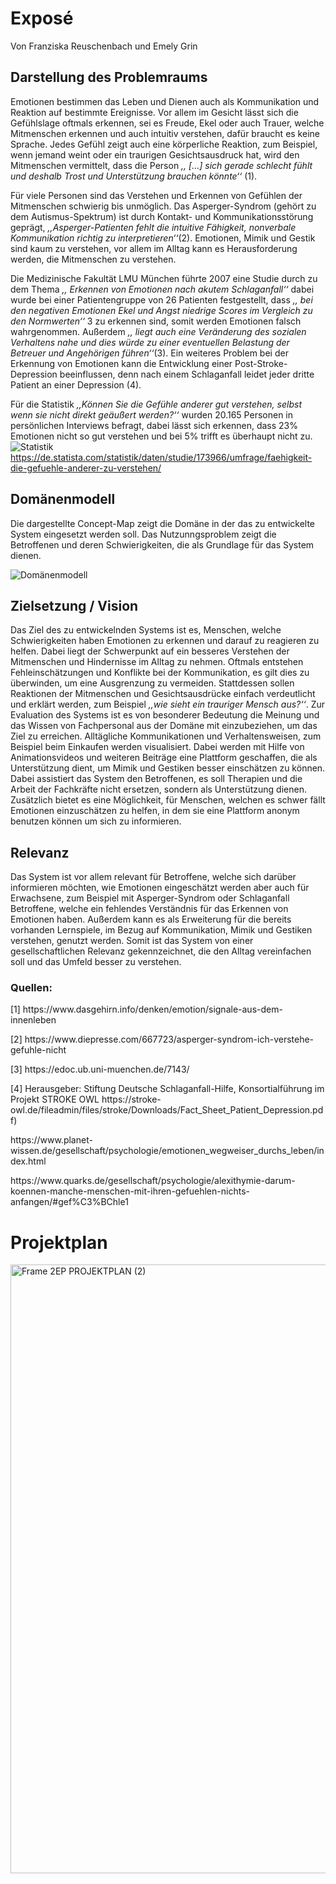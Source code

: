 # Exposé
Von Franziska Reuschenbach und Emely Grin

## Darstellung des Problemraums

Emotionen bestimmen das Leben und Dienen auch als Kommunikation und Reaktion auf bestimmte Ereignisse. Vor allem im Gesicht lässt sich die Gefühlslage oftmals erkennen, sei es Freude, Ekel oder auch Trauer, welche Mitmenschen erkennen und auch intuitiv verstehen, dafür braucht es keine Sprache. Jedes Gefühl zeigt auch eine körperliche Reaktion, zum Beispiel, wenn jemand weint oder ein traurigen Gesichtsausdruck hat, wird den Mitmenschen vermittelt, dass die Person  *,, […] sich gerade schlecht fühlt und deshalb Trost und Unterstützung brauchen könnte‘‘* (1).

Für viele Personen sind das Verstehen und Erkennen von Gefühlen der Mitmenschen schwierig bis unmöglich. Das Asperger-Syndrom (gehört zu dem Autismus-Spektrum) ist durch Kontakt- und Kommunikationsstörung geprägt, *,,Asperger-Patienten fehlt die intuitive Fähigkeit, nonverbale Kommunikation richtig zu interpretieren‘‘*(2). Emotionen, Mimik und Gestik sind kaum zu verstehen, vor allem im Alltag kann es Herausforderung werden, die Mitmenschen zu verstehen. 

Die Medizinische Fakultät LMU München führte 2007 eine Studie durch zu dem Thema *,, Erkennen von Emotionen nach akutem Schlaganfall‘‘* dabei wurde bei einer Patientengruppe von 26 Patienten festgestellt, dass *,, bei den negativen Emotionen Ekel und Angst niedrige Scores im Vergleich zu den Normwerten‘‘* 3 zu erkennen sind, somit werden Emotionen falsch wahrgenommen. Außerdem *,, liegt auch eine Veränderung des sozialen Verhaltens nahe und dies würde zu einer eventuellen Belastung der Betreuer und Angehörigen führen‘‘*(3).
Ein weiteres Problem bei der Erkennung von Emotionen kann die Entwicklung einer Post-Stroke-Depression beeinflussen, denn nach einem Schlaganfall leidet jeder dritte Patient an einer Depression (4). 


Für die Statistik *,,Können Sie die Gefühle anderer gut verstehen, selbst wenn sie nicht direkt geäußert werden?‘‘* wurden 20.165 Personen in persönlichen Interviews befragt, dabei lässt sich erkennen, dass 23% Emotionen nicht so gut verstehen und bei 5% trifft es überhaupt nicht zu. 
![Statistik](https://user-images.githubusercontent.com/74180059/137638117-4abd0241-521a-4360-9f22-9b03303d3cbe.jpg)
https://de.statista.com/statistik/daten/studie/173966/umfrage/faehigkeit-die-gefuehle-anderer-zu-verstehen/ 


## Domänenmodell

Die dargestellte Concept-Map zeigt die Domäne in der das zu entwickelte System eingesetzt werden soll. Das Nutzunngsproblem zeigt die Betroffenen und deren Schwierigkeiten, die als Grundlage für das System dienen.


![Domänenmodell](https://user-images.githubusercontent.com/74180059/137636604-259e8848-efb4-4923-93e3-8a016f622dfc.jpg)


## Zielsetzung / Vision 

Das Ziel des zu entwickelnden Systems ist es, Menschen, welche Schwierigkeiten haben Emotionen zu erkennen und darauf zu reagieren zu helfen. Dabei liegt der Schwerpunkt auf ein besseres Verstehen der Mitmenschen und Hindernisse im Alltag zu nehmen. Oftmals entstehen Fehleinschätzungen und Konflikte bei der Kommunikation, es gilt dies zu überwinden, um eine Ausgrenzung zu vermeiden. Stattdessen sollen Reaktionen der Mitmenschen und Gesichtsausdrücke einfach verdeutlicht und erklärt werden, zum Beispiel *,,wie sieht ein trauriger Mensch aus?‘‘*. Zur Evaluation des Systems ist es von besonderer Bedeutung die Meinung und das Wissen von Fachpersonal aus der Domäne mit einzubeziehen, um das Ziel zu erreichen. 
Alltägliche Kommunikationen und Verhaltensweisen, zum Beispiel beim Einkaufen werden visualisiert. Dabei werden mit Hilfe von Animationsvideos und weiteren Beiträge eine Plattform geschaffen, die als Unterstützung dient, um Mimik und Gestiken besser einschätzen zu können.  Dabei assistiert das System den Betroffenen, es soll Therapien und die Arbeit der Fachkräfte nicht ersetzen, sondern als Unterstützung dienen. Zusätzlich bietet es eine Möglichkeit, für Menschen, welchen es schwer fällt Emotionen einzuschätzen zu helfen, in dem sie eine Plattform anonym benutzen können um sich zu informieren. 




## Relevanz 

Das System ist vor allem relevant für Betroffene, welche sich darüber informieren möchten, wie Emotionen eingeschätzt werden aber auch für Erwachsene, zum Beispiel mit Asperger-Syndrom oder Schlaganfall Betroffene, welche ein fehlendes Verständnis für das Erkennen von Emotionen haben. Außerdem kann es als Erweiterung für die bereits vorhanden Lernspiele, im Bezug auf Kommunikation, Mimik und Gestiken verstehen, genutzt werden.  Somit ist das System von einer gesellschaftlichen Relevanz gekennzeichnet, die den Alltag vereinfachen soll und das Umfeld besser zu verstehen. 


### Quellen:
<p>[1] https://www.dasgehirn.info/denken/emotion/signale-aus-dem-innenleben <br>
<p>[2] https://www.diepresse.com/667723/asperger-syndrom-ich-verstehe-gefuhle-nicht <br>
<p>[3] https://edoc.ub.uni-muenchen.de/7143/ <br>
<p>[4] Herausgeber: Stiftung Deutsche Schlaganfall-Hilfe, Konsortialführung im Projekt STROKE OWL
https://stroke-owl.de/fileadmin/files/stroke/Downloads/Fact_Sheet_Patient_Depression.pdf) <br> 
<p> https://www.planet-wissen.de/gesellschaft/psychologie/emotionen_wegweiser_durchs_leben/index.html <br>
<p> https://www.quarks.de/gesellschaft/psychologie/alexithymie-darum-koennen-manche-menschen-mit-ihren-gefuehlen-nichts-anfangen/#gef%C3%BChle1
 


 
# Projektplan 
<img width="974" alt="Frame 2EP PROJEKTPLAN (2)" src="https://user-images.githubusercontent.com/74180059/140655115-8d41a71a-7745-41fd-abff-cad6fc58d3e9.png">



